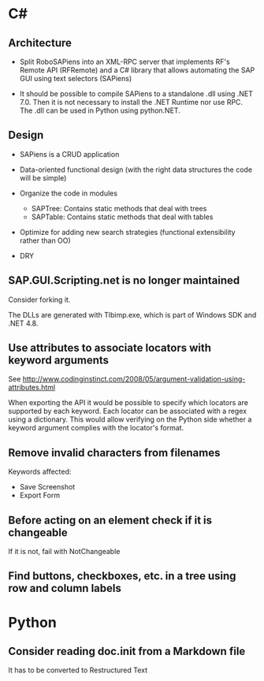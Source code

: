 # C#

## Architecture

- Split RoboSAPiens into an XML-RPC server that implements RF's Remote API (RFRemote)
  and a C# library that allows automating the SAP GUI using text selectors (SAPiens)

- It should be possible to compile SAPiens to a standalone .dll using .NET 7.0. Then
  it is not necessary to install the .NET Runtime nor use RPC. The .dll can be used 
  in Python using python.NET.


## Design

- SAPiens is a CRUD application

- Data-oriented functional design (with the right data structures the code will be simple)

- Organize the code in modules
    - SAPTree: Contains static methods that deal with trees
    - SAPTable: Contains static methods that deal with tables

- Optimize for adding new search strategies (functional extensibility rather than OO)

- DRY


## SAP.GUI.Scripting.net is no longer maintained

Consider forking it.

The DLLs are generated with Tlbimp.exe, which is part of Windows SDK and .NET 4.8.


## Use attributes to associate locators with keyword arguments

See http://www.codinginstinct.com/2008/05/argument-validation-using-attributes.html

When exporting the API it would be possible to specify which locators are supported
by each keyword. Each locator can be associated with a regex using a dictionary.
This would allow verifying on the Python side whether a keyword argument complies 
with the locator's format.


## Remove invalid characters from filenames

Keywords affected:

- Save Screenshot
- Export Form


## Before acting on an element check if it is changeable

If it is not, fail with NotChangeable


## Find buttons, checkboxes, etc. in a tree using row and column labels


# Python

## Consider reading doc.init from a Markdown file

It has to be converted to Restructured Text
